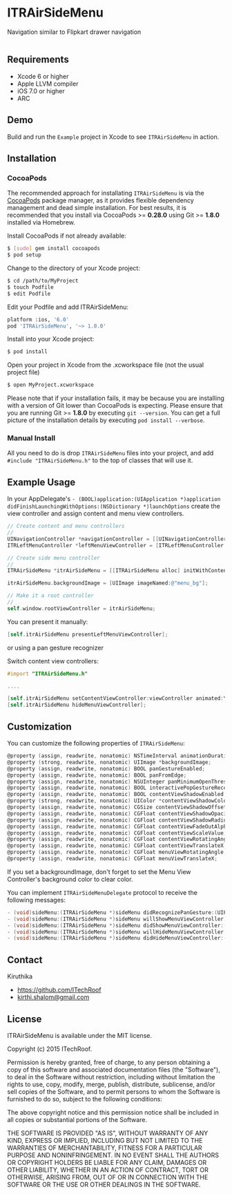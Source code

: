 # ITRAirSideMenu

Navigation similar to Flipkart drawer navigation

<img src="https://github.com/ITechRoof/ITRAirSideMenu/blob/master/Demo.png" alt="">

## Requirements
* Xcode 6 or higher
* Apple LLVM compiler
* iOS 7.0 or higher
* ARC

## Demo

Build and run the `Example` project in Xcode to see `ITRAirSideMenu` in action.

## Installation

### CocoaPods

The recommended approach for installating `ITRAirSideMenu` is via the [CocoaPods](http://cocoapods.org/) package manager, as it provides flexible dependency management and dead simple installation.
For best results, it is recommended that you install via CocoaPods >= **0.28.0** using Git >= **1.8.0** installed via Homebrew.

Install CocoaPods if not already available:

``` bash
$ [sudo] gem install cocoapods
$ pod setup
```

Change to the directory of your Xcode project:

``` bash
$ cd /path/to/MyProject
$ touch Podfile
$ edit Podfile
```

Edit your Podfile and add ITRAirSideMenu:

``` bash
platform :ios, '6.0'
pod 'ITRAirSideMenu', '~> 1.0.0'
```

Install into your Xcode project:

``` bash
$ pod install
```

Open your project in Xcode from the .xcworkspace file (not the usual project file)

``` bash
$ open MyProject.xcworkspace
```

Please note that if your installation fails, it may be because you are installing with a version of Git lower than CocoaPods is expecting. Please ensure that you are running Git >= **1.8.0** by executing `git --version`. You can get a full picture of the installation details by executing `pod install --verbose`.

### Manual Install

All you need to do is drop `ITRAirSideMenu` files into your project, and add `#include "ITRAirSideMenu.h"` to the top of classes that will use it.

## Example Usage

In your AppDelegate's `- (BOOL)application:(UIApplication *)application didFinishLaunchingWithOptions:(NSDictionary *)launchOptions` create the view controller and assign content and menu view controllers.

``` objective-c
// Create content and menu controllers
//
UINavigationController *navigationController = [[UINavigationController alloc] initWithRootViewController:[ITRFirstViewController controller]];
ITRLeftMenuController *leftMenuViewController = [ITRLeftMenuController controller];

// Create side menu controller
//
ITRAirSideMenu *itrAirSideMenu = [[ITRAirSideMenu alloc] initWithContentViewController:navigationController leftMenuViewController:leftMenuViewController];

itrAirSideMenu.backgroundImage = [UIImage imageNamed:@"menu_bg"];

// Make it a root controller
//
self.window.rootViewController = itrAirSideMenu;
```

You can present it manually:

```objective-c
[self.itrAirSideMenu presentLeftMenuViewController];
```

or using a pan gesture recognizer

Switch content view controllers:

```objective-c
#import "ITRAirSideMenu.h"

....

[self.itrAirSideMenu setContentViewController:viewController animated:YES];
[self.itrAirSideMenu hideMenuViewController];
```

## Customization

You can customize the following properties of `ITRAirSideMenu`:

``` objective-c
@property (assign, readwrite, nonatomic) NSTimeInterval animationDuration;
@property (strong, readwrite, nonatomic) UIImage *backgroundImage;
@property (assign, readwrite, nonatomic) BOOL panGestureEnabled;
@property (assign, readwrite, nonatomic) BOOL panFromEdge;
@property (assign, readwrite, nonatomic) NSUInteger panMinimumOpenThreshold;
@property (assign, readwrite, nonatomic) BOOL interactivePopGestureRecognizerEnabled;
@property (assign, readwrite, nonatomic) BOOL contentViewShadowEnabled;
@property (strong, readwrite, nonatomic) UIColor *contentViewShadowColor;
@property (assign, readwrite, nonatomic) CGSize contentViewShadowOffset;
@property (assign, readwrite, nonatomic) CGFloat contentViewShadowOpacity;
@property (assign, readwrite, nonatomic) CGFloat contentViewShadowRadius;
@property (assign, readwrite, nonatomic) CGFloat contentViewFadeOutAlpha;
@property (assign, readwrite, nonatomic) CGFloat contentViewScaleValue;
@property (assign, readwrite, nonatomic) CGFloat contentViewRotatingAngle;
@property (assign, readwrite, nonatomic) CGFloat contentViewTranslateX;
@property (assign, readwrite, nonatomic) CGFloat menuViewRotatingAngle;
@property (assign, readwrite, nonatomic) CGFloat menuViewTranslateX;

```

If you set a backgroundImage, don't forget to set the Menu View Controller's background color to clear color.

You can implement `ITRAirSideMenuDelegate` protocol to receive the following messages:

```objective-c
- (void)sideMenu:(ITRAirSideMenu *)sideMenu didRecognizePanGesture:(UIPanGestureRecognizer *)recognizer;
- (void)sideMenu:(ITRAirSideMenu *)sideMenu willShowMenuViewController:(UIViewController *)menuViewController;
- (void)sideMenu:(ITRAirSideMenu *)sideMenu didShowMenuViewController:(UIViewController *)menuViewController;
- (void)sideMenu:(ITRAirSideMenu *)sideMenu willHideMenuViewController:(UIViewController *)menuViewController;
- (void)sideMenu:(ITRAirSideMenu *)sideMenu didHideMenuViewController:(UIViewController *)menuViewController;
```

## Contact

Kiruthika

- https://github.com/ITechRoof
- kirthi.shalom@gmail.com

## License

ITRAirSideMenu is available under the MIT license.

Copyright (c) 2015 ITechRoof.

Permission is hereby granted, free of charge, to any person obtaining a copy of this software and associated documentation files (the "Software"), to deal in the Software without restriction, including without limitation the rights to use, copy, modify, merge, publish, distribute, sublicense, and/or sell copies of the Software, and to permit persons to whom the Software is furnished to do so, subject to the following conditions:

The above copyright notice and this permission notice shall be included in all copies or substantial portions of the Software.

THE SOFTWARE IS PROVIDED "AS IS", WITHOUT WARRANTY OF ANY KIND, EXPRESS OR IMPLIED, INCLUDING BUT NOT LIMITED TO THE WARRANTIES OF MERCHANTABILITY, FITNESS FOR A PARTICULAR PURPOSE AND NONINFRINGEMENT. IN NO EVENT SHALL THE AUTHORS OR COPYRIGHT HOLDERS BE LIABLE FOR ANY CLAIM, DAMAGES OR OTHER LIABILITY, WHETHER IN AN ACTION OF CONTRACT, TORT OR OTHERWISE, ARISING FROM, OUT OF OR IN CONNECTION WITH THE SOFTWARE OR THE USE OR OTHER DEALINGS IN THE SOFTWARE.


